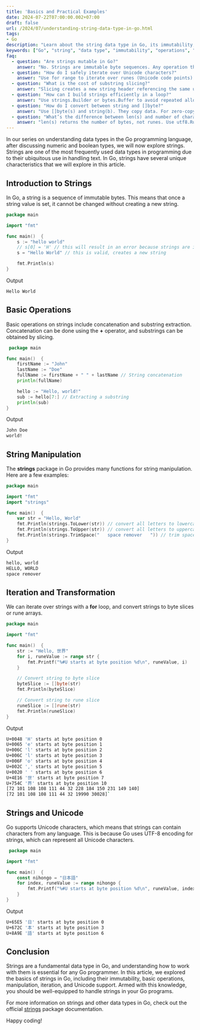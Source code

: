 ```yaml
---
title: 'Basics and Practical Examples'
date: 2024-07-22T07:00:00.002+07:00
draft: false
url: /2024/07/understanding-string-data-type-in-go.html
tags: 
- Go
description: "Learn about the string data type in Go, its immutability, basic operations, manipulation, and practical examples."
keywords: ["Go", "string", "data type", "immutability", "operations", "manipulation", "examples"]
faq:
  - question: "Are strings mutable in Go?"
    answer: "No. Strings are immutable byte sequences. Any operation that seems to modify a string actually creates a new string."
  - question: "How do I safely iterate over Unicode characters?"
    answer: "Use for range to iterate over runes (Unicode code points). Indexing by position operates on bytes, not runes."
  - question: "What is the cost of substring slicing?"
    answer: "Slicing creates a new string header referencing the same underlying bytes. Be careful with long-lived substrings of huge strings--they can hold the entire backing array in memory."
  - question: "How can I build strings efficiently in a loop?"
    answer: "Use strings.Builder or bytes.Buffer to avoid repeated allocations when concatenating many pieces."
  - question: "How do I convert between string and []byte?"
    answer: "Use []byte(s) and string(b). They copy data. For zero-copy patterns, consider unsafe only with deep understanding--otherwise, prefer safe copies."
  - question: "What’s the difference between len(s) and number of characters?"
    answer: "len(s) returns the number of bytes, not runes. Use utf8.RuneCountInString(s) to count Unicode code points."
---
```


In our series on understanding data types in the Go programming language, after discussing numeric and boolean types, we will now explore strings. Strings are one of the most frequently used data types in programming due to their ubiquitous use in handling text. In Go, strings have several unique characteristics that we will explore in this article.

Introduction to Strings
-----------------------

In Go, a string is a sequence of immutable bytes. This means that once a string value is set, it cannot be changed without creating a new string.

```go
package main

import "fmt"

func main()  {
    s := "hello world" 
    // s[0] = 'H' // this will result in an error because strings are immutable
    s = "Hello World" // this is valid, creates a new string

    fmt.Println(s)
} 
```

Output

```bash
Hello World

```

Basic Operations
----------------

Basic operations on strings include concatenation and substring extraction. Concatenation can be done using the **+** operator, and substrings can be obtained by slicing.

```go
 package main

func main()  {
    firstName := "John"
    lastName := "Doe"
    fullName := firstName + " " + lastName // String concatenation
    println(fullName)

    hello := "Hello, world!"
    sub := hello[7:] // Extracting a substring
    println(sub)
} 
```

Output

```bash
John Doe
world!

```

String Manipulation
-------------------

The **strings** package in Go provides many functions for string manipulation. Here are a few examples:

```go
package main

import "fmt"
import "strings"

func main()  {
    var str = "Hello, World"
    fmt.Println(strings.ToLower(str)) // convert all letters to lowercase
    fmt.Println(strings.ToUpper(str)) // convert all letters to uppercase
    fmt.Println(strings.TrimSpace("   space remover   ")) // trim spaces from both ends
} 
```

Output

```bash
hello, world
HELLO, WORLD
space remover

```

Iteration and Transformation
----------------------------

We can iterate over strings with a **for** loop, and convert strings to byte slices or rune arrays.

```go
package main

import "fmt"

func main()  {
    str := "Hello, 世界"
    for i, runeValue := range str {
        fmt.Printf("%#U starts at byte position %d\n", runeValue, i)
    }

    // Convert string to byte slice
    byteSlice := []byte(str)
    fmt.Println(byteSlice)

    // Convert string to rune slice
    runeSlice := []rune(str)
    fmt.Println(runeSlice)
} 
```

Output

```bash
U+0048 'H' starts at byte position 0
U+0065 'e' starts at byte position 1
U+006C 'l' starts at byte position 2
U+006C 'l' starts at byte position 3
U+006F 'o' starts at byte position 4
U+002C ',' starts at byte position 5
U+0020 ' ' starts at byte position 6
U+4E16 '世' starts at byte position 7
U+754C '界' starts at byte position 10
[72 101 108 108 111 44 32 228 184 150 231 149 140]
[72 101 108 108 111 44 32 19990 30028]` 

```

Strings and Unicode
-------------------

Go supports Unicode characters, which means that strings can contain characters from any language. This is because Go uses UTF-8 encoding for strings, which can represent all Unicode characters.

```go
 package main

import "fmt"

func main()  {
    const nihongo = "日本語"
    for index, runeValue := range nihongo {
        fmt.Printf("%#U starts at byte position %d\n", runeValue, index)
    }
} 
```

Output

```bash
U+65E5 '日' starts at byte position 0
U+672C '本' starts at byte position 3
U+8A9E '語' starts at byte position 6


```

Conclusion
----------

Strings are a fundamental data type in Go, and understanding how to work with them is essential for any Go programmer. In this article, we explored the basics of strings in Go, including their immutability, basic operations, manipulation, iteration, and Unicode support. Armed with this knowledge, you should be well-equipped to handle strings in your Go programs.

For more information on strings and other data types in Go, check out the official [strings](https://golang.org/pkg/strings/) package documentation.

Happy coding!
